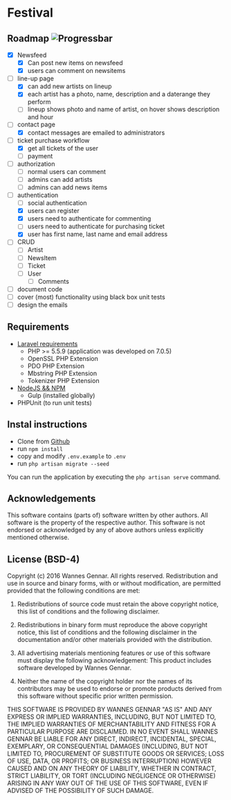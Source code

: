# Festival

## Roadmap ![Progressbar](http://progressed.io/bar/33)
 - [X] Newsfeed
	 - [X] Can post new items on newsfeed
	 - [X] users can comment on newsitems
 - [ ] line-up page
	 - [X] can add new artists on lineup
	 - [X] each artist has a photo, name, description and a daterange they perform
	 - [ ] lineup shows photo and name of artist, on hover shows description and hour
 - [ ] contact page
 	- [X] contact messages are emailed to administrators
 - [ ] ticket purchase workflow
 	- [X] get all tickets of the user
 	- [ ] payment
 - [ ] authorization
	 - [ ] normal users can comment
	 - [ ] admins can add artists
	 - [ ] admins can add news items
 - [ ] authentication
	 - [ ] social authentication
	 - [X] users can register
	 - [X] users need to authenticate for commenting
	 - [ ] users need to authenticate for purchasing ticket
	 - [X] user has first name, last name and email address
 - [ ] CRUD
 	 - [ ] Artist
 	 - [ ] NewsItem
 	 - [ ] Ticket
 	 - [ ] User
 	 	- [ ] Comments
 - [ ] document code
 - [ ] cover (most) functionality using black box unit tests
 - [ ] design the emails

## Requirements
 - [Laravel requirements](https://laravel.com/docs/5.2#server-requirements)
	 - PHP >= 5.5.9 (application was developed on 7.0.5)
	 - OpenSSL PHP Extension
	 - PDO PHP Extension
	 - Mbstring PHP Extension
	 - Tokenizer PHP Extension
 - [NodeJS && NPM](https://nodejs.org)
 	- Gulp (installed globally)
 - PHPUnit (to run unit tests)

## Instal instructions
 - Clone from [Github](http://github.dealloc.be)
 - run ``` npm install ```
 - copy and modify ``` .env.example ``` to ``` .env ```
 - run ``` php artisan migrate --seed ```

You can run the application by executing the ``` php artisan serve ``` command.

## Acknowledgements
This software contains (parts of) software written by other authors.
All software is the property of the respective author.
This software is not endorsed or acknowledged by any of above authors unless explicitly mentioned otherwise.

## License (BSD-4)

Copyright (c) 2016 Wannes Gennar. All rights reserved.
Redistribution and use in source and binary forms, with or without modification, are permitted provided that the following conditions are met:

1. Redistributions of source code must retain the above copyright notice, this list of conditions and the following disclaimer.

2. Redistributions in binary form must reproduce the above copyright notice, this list of conditions and the following disclaimer in the documentation and/or other materials provided with the distribution.

3. All advertising materials mentioning features or use of this software must display the following acknowledgement:
This product includes software developed by Wannes Gennar.

4. Neither the name of the copyright holder nor the names of its contributors may be used to endorse or promote products derived from this software without specific prior written permission.

THIS SOFTWARE IS PROVIDED BY WANNES GENNAR "AS IS" AND ANY EXPRESS OR IMPLIED WARRANTIES, INCLUDING, BUT NOT LIMITED TO, THE IMPLIED WARRANTIES OF MERCHANTABILITY AND FITNESS FOR A PARTICULAR PURPOSE ARE DISCLAIMED. IN NO EVENT SHALL WANNES GENNAR BE LIABLE FOR ANY DIRECT, INDIRECT, INCIDENTAL, SPECIAL, EXEMPLARY, OR CONSEQUENTIAL DAMAGES (INCLUDING, BUT NOT LIMITED TO, PROCUREMENT OF SUBSTITUTE GOODS OR SERVICES; LOSS OF USE, DATA, OR PROFITS; OR BUSINESS INTERRUPTION) HOWEVER CAUSED AND ON ANY THEORY OF LIABILITY, WHETHER IN CONTRACT, STRICT LIABILITY, OR TORT (INCLUDING NEGLIGENCE OR OTHERWISE) ARISING IN ANY WAY OUT OF THE USE OF THIS SOFTWARE, EVEN IF ADVISED OF THE POSSIBILITY OF SUCH DAMAGE.
